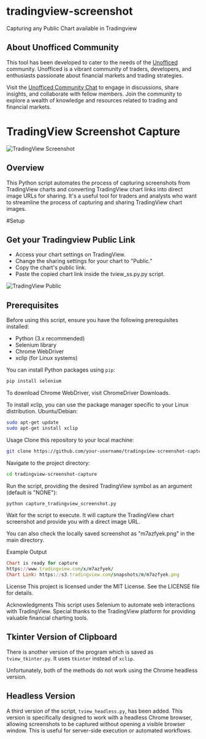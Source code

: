 # tradingview-screenshot

Capturing any Public Chart available in Tradingview

## About Unofficed Community

This tool has been developed to cater to the needs of the [Unofficed](https://www.unofficed.com/) community. Unofficed is a vibrant community of traders, developers, and enthusiasts passionate about financial markets and trading strategies.

Visit the [Unofficed Community Chat](https://www.unofficed.com/chat/) to engage in discussions, share insights, and collaborate with fellow members. Join the community to explore a wealth of knowledge and resources related to trading and financial markets.

# TradingView Screenshot Capture

![TradingView Screenshot](m7azfyek.png)

## Overview

This Python script automates the process of capturing screenshots from TradingView charts and converting TradingView chart links into direct image URLs for sharing. It's a useful tool for traders and analysts who want to streamline the process of capturing and sharing TradingView chart images.

#Setup

## Get your Tradingview Public Link

- Access your chart settings on TradingView.
- Change the sharing settings for your chart to "Public."
- Copy the chart's public link.
- Paste the copied chart link inside the tview_ss.py.py script.

![TradingView Public](tview_public_amit.png)

## Prerequisites

Before using this script, ensure you have the following prerequisites installed:

- Python (3.x recommended)
- Selenium library
- Chrome WebDriver
- xclip (for Linux systems)

You can install Python packages using `pip`:

```bash
pip install selenium
```

To download Chrome WebDriver, visit ChromeDriver Downloads.

To install xclip, you can use the package manager specific to your Linux distribution.
Ubuntu/Debian:

```bash
sudo apt-get update
sudo apt-get install xclip
```

Usage
Clone this repository to your local machine:

```bash
git clone https://github.com/your-username/tradingview-screenshot-capture.git
```

Navigate to the project directory:

```bash
cd tradingview-screenshot-capture
```

Run the script, providing the desired TradingView symbol as an argument (default is "NONE"):

```bash
python capture_tradingview_screenshot.py
```

Wait for the script to execute. It will capture the TradingView chart screenshot and provide you with a direct image URL.

You can also check the locally saved screenshot as "m7azfyek.png" in the main directory.

Example Output

```ruby
Chart is ready for capture
https://www.tradingview.com/x/m7azfyek/
Chart Link: https://s3.tradingview.com/snapshots/m/m7azfyek.png
```

License
This project is licensed under the MIT License. See the LICENSE file for details.

Acknowledgments
This script uses Selenium to automate web interactions with TradingView.
Special thanks to the TradingView platform for providing valuable financial charting tools.

## Tkinter Version of Clipboard

There is another version of the program which is saved as `tview_tkinter.py`. It uses `tkinter` instead of `xclip`.

Unfortunately, both of the methods do not work using the Chrome headless version.

## Headless Version

A third version of the script, `tview_headless.py`, has been added. This version is specifically designed to work with a headless Chrome browser, allowing screenshots to be captured without opening a visible browser window. This is useful for server-side execution or automated workflows.
